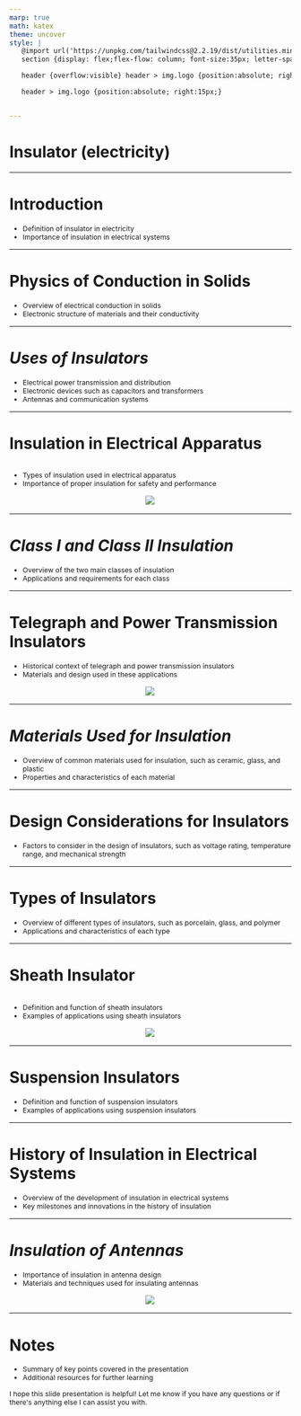 ```yaml
---
marp: true
math: katex
theme: uncover
style: |
   @import url('https://unpkg.com/tailwindcss@2.2.19/dist/utilities.min.css');
   section {display: flex;flex-flow: column; font-size:35px; letter-spacing:1.4px;}

   header {overflow:visible} header > img.logo {position:absolute; right:15px;}

   header > img.logo {position:absolute; right:15px;}


---
```

<!-- backgroundColor: white -->
<!-- _class: lead -->

 # Insulator (electricity)

---
<style scoped>p,li {font-size:0.92em}</style>

 # Introduction

- Definition of insulator in electricity
- Importance of insulation in electrical systems

---
<style scoped>p,li {font-size:0.92em}</style>

 # Physics of Conduction in Solids
- Overview of electrical conduction in solids
- Electronic structure of materials and their conductivity


---
<style scoped>p,li {font-size:0.88em}</style>

 # _Uses of Insulators_
- Electrical power transmission and distribution
- Electronic devices such as capacitors and transformers
- Antennas and communication systems


---
<style scoped>p,li {font-size:0.88em}</style>

 # Insulation in Electrical Apparatus
<div style='flex:1 1 auto; min-height:0;' class="grid grid-cols-8 gap-4">
<div style='display:flex; flex-flow:column; min-height:0;' class="col-span-4">

- Types of insulation used in electrical apparatus
- Importance of proper insulation for safety and performance
</div>

<div style='display:flex; flex-flow:column; min-height:0;' class="col-span-4">

<div style="display: flex; flex: 1 1 auto; flex-flow: row; min-height: 0"><div style="display: flex; flex: 1 1 auto; justify-content: center;min-height:0;min-width:0; margin-bottom:0.1em;;margin-right:0.15em">
<img style='object-fit: contain; max-height:100%; max-width:100%; background-color: rgba(0,0,0,0);' src='https://upload.wikimedia.org/wikipedia/commons/thumb/e/e7/MICCCable.jpg/220px-MICCCable.jpg'/>
</div>
</div>

</div>

</div>


---
<style scoped>p,li {font-size:0.92em}</style>

 # _Class I and Class II Insulation_
- Overview of the two main classes of insulation
- Applications and requirements for each class


---
<style scoped>p,li {font-size:0.88em}</style>

 # Telegraph and Power Transmission Insulators
- Historical context of telegraph and power transmission insulators
- Materials and design used in these applications
<div style="display: flex; flex: 1 1 auto; flex-flow: row; min-height: 0"><div style="display: flex; flex: 1 1 auto; justify-content: center;min-height:0;min-width:0; margin-bottom:0.1em;;margin-right:0.15em">
<img style='object-fit: contain; max-height:100%; max-width:100%; background-color: rgba(0,0,0,0);' src='https://upload.wikimedia.org/wikipedia/en/thumb/7/7a/Open-wire_glass_insulator_for_telephone_transmission_lines_20221225_kbrose.jpg/200px-Open-wire_glass_insulator_for_telephone_transmission_lines_20221225_kbrose.jpg'/>
</div>
</div>


---
<style scoped>p,li {font-size:0.92em}</style>

 # _Materials Used for Insulation_

- Overview of common materials used for insulation, such as ceramic, glass, and plastic
- Properties and characteristics of each material

---
<style scoped>p,li {font-size:0.96em}</style>

 # Design Considerations for Insulators

- Factors to consider in the design of insulators, such as voltage rating, temperature range, and mechanical strength

---
<style scoped>p,li {font-size:0.92em}</style>

 # Types of Insulators
- Overview of different types of insulators, such as porcelain, glass, and polymer
- Applications and characteristics of each type


---
<style scoped>p,li {font-size:0.88em}</style>

 # Sheath Insulator
<div style='flex:1 1 auto; min-height:0;' class="grid grid-cols-8 gap-4">
<div style='display:flex; flex-flow:column; min-height:0;' class="col-span-4">

- Definition and function of sheath insulators
- Examples of applications using sheath insulators
</div>

<div style='display:flex; flex-flow:column; min-height:0;' class="col-span-4">

<div style="display: flex; flex: 1 1 auto; flex-flow: row; min-height: 0"><div style="display: flex; flex: 1 1 auto; justify-content: center;min-height:0;min-width:0; margin-bottom:0.1em;;margin-right:0.15em">
<img style='object-fit: contain; max-height:100%; max-width:100%; background-color: rgba(0,0,0,0);' src='https://upload.wikimedia.org/wikipedia/commons/thumb/d/da/Third_rail_vienna_1.jpg/220px-Third_rail_vienna_1.jpg'/>
</div>
</div>

</div>

</div>


---
<style scoped>p,li {font-size:0.92em}</style>

 # **Suspension Insulators**
- Definition and function of suspension insulators
- Examples of applications using suspension insulators


---
<style scoped>p,li {font-size:0.92em}</style>

 # History of Insulation in Electrical Systems

- Overview of the development of insulation in electrical systems
- Key milestones and innovations in the history of insulation

---
<style scoped>p,li {font-size:0.88em}</style>

 # _Insulation of Antennas_
- Importance of insulation in antenna design
- Materials and techniques used for insulating antennas
<div style="display: flex; flex: 1 1 auto; flex-flow: row; min-height: 0"><div style="display: flex; flex: 1 1 auto; justify-content: center;min-height:0;min-width:0; margin-bottom:0.1em;;margin-right:0.15em">
<img style='object-fit: contain; max-height:100%; max-width:100%; background-color: rgba(0,0,0,0);' src='https://upload.wikimedia.org/wikipedia/commons/thumb/4/4c/Tamagaishi.jpg/220px-Tamagaishi.jpg'/>
</div>
</div>


---
<style scoped>p,li {font-size:0.88em}</style>

 # **Notes**

- Summary of key points covered in the presentation
- Additional resources for further learning

I hope this slide presentation is helpful! Let me know if you have any questions or if there's anything else I can assist you with.